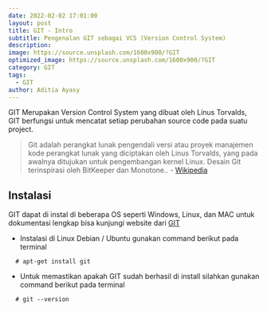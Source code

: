 ```yaml
---
date: 2022-02-02 17:01:00
layout: post
title: GIT - Intro
subtitle: Pengenalan GIT sebagai VCS (Version Control System)
description:
image: https://source.unsplash.com/1600x900/?GIT
optimized_image: https://source.unsplash.com/1600x900/?GIT
category: GIT
tags:
  - GIT
author: Aditia Ayasy
---
```


GIT Merupakan Version Control System yang dibuat oleh Linus Torvalds, GIT berfungsi untuk mencatat setiap perubahan source code pada suatu project.

> Git adalah perangkat lunak pengendali versi atau proyek manajemen kode perangkat lunak yang diciptakan oleh Linus Torvalds, yang pada awalnya ditujukan untuk pengembangan kernel Linux. Desain Git terinspirasi oleh BitKeeper dan Monotone.. - <a href="https://id.wikipedia.org/wiki/Git">Wikipedia</a>

## Instalasi

GIT dapat di instal di beberapa OS seperti Windows, Linux, dan MAC untuk dokumentasi lengkap bisa kunjungi website dari <a href="https://git-scm.com/">GIT</a>

- Instalasi di Linux Debian / Ubuntu gunakan command berikut pada terminal

```
  # apt-get install git
```

- Untuk memastikan apakah GIT sudah berhasil di install silahkan gunakan command berikut pada terminal

```
  # git --version
```
